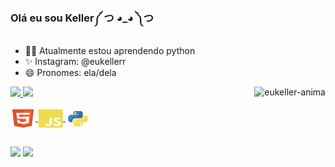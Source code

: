 ### Olá eu sou Keller༼ つ ◕_◕ ༽つ

- 🐱‍🏍 Atualmente estou aprendendo python 
-  ✨ Instagram: @eukellerr
- 😄 Pronomes: ela/dela


<div>
  <a href="https://github.com/eukellerr">
  <img height="150em" src="https://github-readme-stats.vercel.app/api?username=eukeller&show_icons=true&theme=cobalt&include_all_commits=true&count_private=true"/>
  <img height="150em" src="https://github-readme-stats.vercel.app/api/top-langs/?username=eukeller&layout=compact&langs_count=7&theme=cobalt"/><img align="right" height="140em" alt="eukeller-anima" src="https://media.giphy.com/media/DXQP4L1Je4VXXTw0gR/giphy.gif">
</div>
	<div style="display: inline_block"><br>
	 <img align="center" alt="eukeller-HTML" height="30" width="40" src="https://raw.githubusercontent.com/devicons/devicon/master/icons/html5/html5-original.svg">
	<img align="center" alt="eukeller-Js" height="30" width="40" src="https://raw.githubusercontent.com/devicons/devicon/master/icons/javascript/javascript-plain.svg">
	<img align="center" alt="eukeller-Python" height="30" width="40" src="https://raw.githubusercontent.com/devicons/devicon/master/icons/python/python-original.svg">
	
</div>

##

<div>
	<a href="https://instagram.com/eukellerr" target="_blank"><img src="https://img.shields.io/badge/-Instagram-%23E4405F?style=for-the-badge&logo=instagram&logoColor=white" target="_blank"></a>
	<a href="https://www.linkedin.com/in/emanuelle-keller-693153218/" target="_blank"><img src="https://img.shields.io/badge/-LinkedIn-%230077B5?style=for-the-badge&logo=linkedin&logoColor=white" target="_blank"></a> 
</div>
